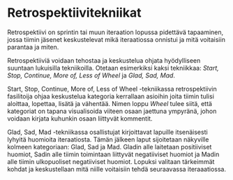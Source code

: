 # Retrospektiivitekniikat

Retrospektiivi on sprintin tai muun iteraation lopussa pidettävä tapaaminen, jossa tiimin jäsenet keskustelevat mikä iteraatiossa onnistui ja mitä voitaisiin parantaa ja miten. 

Retrospektiiviä voidaan tehostaa ja keskustelua ohjata hyödylliseen suuntaan lukuisilla tekniikoilla. Otetaan esimerkiksi kaksi tekniikkaa: _Start, Stop, Continue, More of, Less of Wheel_ ja _Glad, Sad, Mad_.

Start, Stop, Continue, More of, Less of Wheel -tekniikassa retrospektiivin fasilitoija ohjaa keskustelua kategoria kerrallaan asioihin joita tiimin tulisi aloittaa, lopettaa, lisätä ja vähentää. Nimen loppu _Wheel_ tulee siitä, että kategoriat on tapana visualisoida viiteen osaan jaettuna ympyränä, johon voidaan kirjata kuhunkin osaan liittyvät kommentit.

Glad, Sad, Mad -tekniikassa osallistujat kirjoittavat lapuille itsenäisesti lyhyitä huomioita iteraatiosta. Tämän jälkeen laput sijoitetaan näkyville kolmeen kategoriaan: Glad, Sad ja Mad.
Gladin alle laitetaan positiiviset huomiot, Sadin alle tiimin toimintaan liittyvät negatiiviset huomiot ja Madin alle tiimin ulkopuoliset negatiiviset huomiot. Lopuksi valitaan tärkeimmät kohdat ja keskustellaan mitä niille voitaisiin tehdä seuraavassa iteraaatiossa.